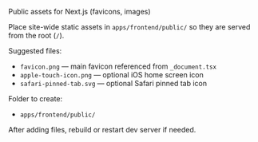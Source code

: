 Public assets for Next.js (favicons, images)

Place site-wide static assets in `apps/frontend/public/` so they are served from the root (`/`).

Suggested files:
- `favicon.png` — main favicon referenced from `_document.tsx`
- `apple-touch-icon.png` — optional iOS home screen icon
- `safari-pinned-tab.svg` — optional Safari pinned tab icon

Folder to create:
- `apps/frontend/public/`

After adding files, rebuild or restart dev server if needed.


